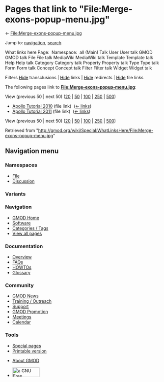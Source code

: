 <div id="mw-page-base" class="noprint">

</div>

<div id="mw-head-base" class="noprint">

</div>

<div id="content" class="mw-body" role="main">

<span id="top"></span>

<div id="mw-js-message" style="display:none;">

</div>



# <span dir="auto">Pages that link to "File:Merge-exons-popup-menu.jpg"</span>

<div id="bodyContent">

<div id="contentSub">

←
[File:Merge-exons-popup-menu.jpg](/wiki/File:Merge-exons-popup-menu.jpg "File:Merge-exons-popup-menu.jpg")

</div>

<div id="jump-to-nav" class="mw-jump">

Jump to: [navigation](#mw-navigation), [search](#p-search)

</div>

<div id="mw-content-text">

What links here Page:  Namespace:  all (Main) Talk User User talk GMOD
GMOD talk File File talk MediaWiki MediaWiki talk Template Template talk
Help Help talk Category Category talk Property Property talk Type Type
talk Form Form talk Concept Concept talk Filter Filter talk Widget
Widget talk

Filters
[Hide](/mediawiki/index.php?title=Special:WhatLinksHere/File:Merge-exons-popup-menu.jpg&hidetrans=1 "Special:WhatLinksHere/File:Merge-exons-popup-menu.jpg")
transclusions \|
[Hide](/mediawiki/index.php?title=Special:WhatLinksHere/File:Merge-exons-popup-menu.jpg&hidelinks=1 "Special:WhatLinksHere/File:Merge-exons-popup-menu.jpg")
links \|
[Hide](/mediawiki/index.php?title=Special:WhatLinksHere/File:Merge-exons-popup-menu.jpg&hideredirs=1 "Special:WhatLinksHere/File:Merge-exons-popup-menu.jpg")
redirects \|
[Hide](/mediawiki/index.php?title=Special:WhatLinksHere/File:Merge-exons-popup-menu.jpg&hideimages=1 "Special:WhatLinksHere/File:Merge-exons-popup-menu.jpg")
file links

The following pages link to
**[File:Merge-exons-popup-menu.jpg](/wiki/File:Merge-exons-popup-menu.jpg "File:Merge-exons-popup-menu.jpg")**:

View (previous 50 \| next 50)
([20](/mediawiki/index.php?title=Special:WhatLinksHere/File:Merge-exons-popup-menu.jpg&limit=20 "Special:WhatLinksHere/File:Merge-exons-popup-menu.jpg")
\|
[50](/mediawiki/index.php?title=Special:WhatLinksHere/File:Merge-exons-popup-menu.jpg&limit=50 "Special:WhatLinksHere/File:Merge-exons-popup-menu.jpg")
\|
[100](/mediawiki/index.php?title=Special:WhatLinksHere/File:Merge-exons-popup-menu.jpg&limit=100 "Special:WhatLinksHere/File:Merge-exons-popup-menu.jpg")
\|
[250](/mediawiki/index.php?title=Special:WhatLinksHere/File:Merge-exons-popup-menu.jpg&limit=250 "Special:WhatLinksHere/File:Merge-exons-popup-menu.jpg")
\|
[500](/mediawiki/index.php?title=Special:WhatLinksHere/File:Merge-exons-popup-menu.jpg&limit=500 "Special:WhatLinksHere/File:Merge-exons-popup-menu.jpg"))

- [Apollo Tutorial
  2010](/wiki/Apollo_Tutorial_2010 "Apollo Tutorial 2010") (file link) ‎
  <span class="mw-whatlinkshere-tools">([←
  links](/mediawiki/index.php?title=Special:WhatLinksHere&target=Apollo+Tutorial+2010 "Special:WhatLinksHere"))</span>
- [Apollo Tutorial
  2011](/wiki/Apollo_Tutorial_2011 "Apollo Tutorial 2011") (file link) ‎
  <span class="mw-whatlinkshere-tools">([←
  links](/mediawiki/index.php?title=Special:WhatLinksHere&target=Apollo+Tutorial+2011 "Special:WhatLinksHere"))</span>

View (previous 50 \| next 50)
([20](/mediawiki/index.php?title=Special:WhatLinksHere/File:Merge-exons-popup-menu.jpg&limit=20 "Special:WhatLinksHere/File:Merge-exons-popup-menu.jpg")
\|
[50](/mediawiki/index.php?title=Special:WhatLinksHere/File:Merge-exons-popup-menu.jpg&limit=50 "Special:WhatLinksHere/File:Merge-exons-popup-menu.jpg")
\|
[100](/mediawiki/index.php?title=Special:WhatLinksHere/File:Merge-exons-popup-menu.jpg&limit=100 "Special:WhatLinksHere/File:Merge-exons-popup-menu.jpg")
\|
[250](/mediawiki/index.php?title=Special:WhatLinksHere/File:Merge-exons-popup-menu.jpg&limit=250 "Special:WhatLinksHere/File:Merge-exons-popup-menu.jpg")
\|
[500](/mediawiki/index.php?title=Special:WhatLinksHere/File:Merge-exons-popup-menu.jpg&limit=500 "Special:WhatLinksHere/File:Merge-exons-popup-menu.jpg"))

</div>

<div class="printfooter">

Retrieved from
"<http://gmod.org/wiki/Special:WhatLinksHere/File:Merge-exons-popup-menu.jpg>"

</div>

<div id="catlinks" class="catlinks catlinks-allhidden">

</div>

<div class="visualClear">

</div>

</div>

</div>

<div id="mw-navigation">

## Navigation menu

<div id="mw-head">



<div id="left-navigation">

<div id="p-namespaces" class="vectorTabs" role="navigation"
aria-labelledby="p-namespaces-label">

### Namespaces

- <span id="ca-nstab-image"><a href="/wiki/File:Merge-exons-popup-menu.jpg" accesskey="c"
  title="View the file page [c]">File</a></span>
- <span id="ca-talk"><a
  href="/mediawiki/index.php?title=File_talk:Merge-exons-popup-menu.jpg&amp;action=edit&amp;redlink=1"
  accesskey="t"
  title="Discussion about the content page [t]">Discussion</a></span>

</div>

<div id="p-variants" class="vectorMenu emptyPortlet" role="navigation"
aria-labelledby="p-variants-label">

### 

### Variants[](#)

<div class="menu">

</div>

</div>

</div>

<div id="right-navigation">





</div>



</div>

</div>

</div>

<div id="mw-panel">

<div id="p-logo" role="banner">

<a href="/wiki/Main_Page"
style="background-image: url(http://gmod.org/images/GMOD-cogs.png);"
title="Visit the main page"></a>

</div>

<div id="p-Navigation" class="portal" role="navigation"
aria-labelledby="p-Navigation-label">

### Navigation

<div class="body">

- <span id="n-GMOD-Home">[GMOD Home](/wiki/Main_Page)</span>
- <span id="n-Software">[Software](/wiki/GMOD_Components)</span>
- <span id="n-Categories-.2F-Tags">[Categories /
  Tags](/wiki/Categories)</span>
- <span id="n-View-all-pages">[View all
  pages](/wiki/Special:AllPages)</span>

</div>

</div>

<div id="p-Documentation" class="portal" role="navigation"
aria-labelledby="p-Documentation-label">

### Documentation

<div class="body">

- <span id="n-Overview">[Overview](/wiki/Overview)</span>
- <span id="n-FAQs">[FAQs](/wiki/Category:FAQ)</span>
- <span id="n-HOWTOs">[HOWTOs](/wiki/Category:HOWTO)</span>
- <span id="n-Glossary">[Glossary](/wiki/Glossary)</span>

</div>

</div>

<div id="p-Community" class="portal" role="navigation"
aria-labelledby="p-Community-label">

### Community

<div class="body">

- <span id="n-GMOD-News">[GMOD News](/wiki/GMOD_News)</span>
- <span id="n-Training-.2F-Outreach">[Training /
  Outreach](/wiki/Training_and_Outreach)</span>
- <span id="n-Support">[Support](/wiki/Support)</span>
- <span id="n-GMOD-Promotion">[GMOD
  Promotion](/wiki/GMOD_Promotion)</span>
- <span id="n-Meetings">[Meetings](/wiki/Meetings)</span>
- <span id="n-Calendar">[Calendar](/wiki/Calendar)</span>

</div>

</div>

<div id="p-tb" class="portal" role="navigation"
aria-labelledby="p-tb-label">

### Tools

<div class="body">

- <span id="t-specialpages"><a href="/wiki/Special:SpecialPages" accesskey="q"
  title="A list of all special pages [q]">Special pages</a></span>
- <span id="t-print"><a
  href="/mediawiki/index.php?title=Special:WhatLinksHere/File:Merge-exons-popup-menu.jpg&amp;printable=yes"
  rel="alternate" accesskey="p"
  title="Printable version of this page [p]">Printable version</a></span>

</div>

</div>

</div>

</div>

<div id="footer" role="contentinfo">

- <span id="footer-places-about">[About
  GMOD](/wiki/GMOD:About "GMOD:About")</span>

<!-- -->

- <span id="footer-copyrightico">[<img src="http://www.gnu.org/graphics/gfdl-logo-small.png" width="88"
  height="31" alt="a GNU Free Documentation License" />](http://www.gnu.org/licenses/fdl-1.3.html)</span>




</div>
